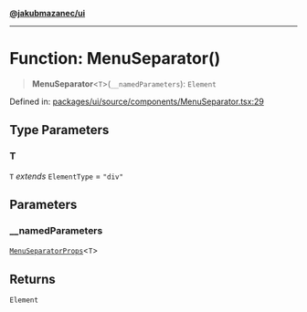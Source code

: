 [**@jakubmazanec/ui**](../README.md)

---

# Function: MenuSeparator()

> **MenuSeparator**\<`T`\>(`__namedParameters`): `Element`

Defined in:
[packages/ui/source/components/MenuSeparator.tsx:29](https://github.com/jakubmazanec/tools/blob/dccfe8e5cee218e88ff4db59e4bf460975897c58/packages/ui/source/components/MenuSeparator.tsx#L29)

## Type Parameters

### T

`T` _extends_ `ElementType` = `"div"`

## Parameters

### \_\_namedParameters

[`MenuSeparatorProps`](../type-aliases/MenuSeparatorProps.md)\<`T`\>

## Returns

`Element`

